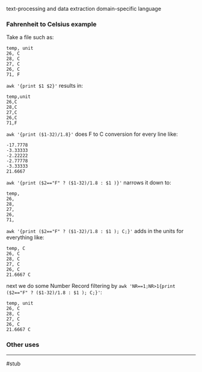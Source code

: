 text-processing and data extraction domain-specific language

### Fahrenheit to Celsius example

Take a file such as:
```csv
temp, unit
26, C
28, C
27, C
26, C
71, F
```

`awk '{print $1 $2}'` results in:
```shell
temp,unit
26,C
28,C
27,C
26,C
71,F
```

`awk '{print ($1-32)/1.8}'` does F to C conversion for every line like:
```shell
-17.7778
-3.33333
-2.22222
-2.77778
-3.33333
21.6667
```

`awk '{print ($2=="F" ? ($1-32)/1.8 : $1 )}'` narrows it down to:
```shell
temp,
26,
28,
27,
26,
71,
```

`awk '{print ($2=="F" ? ($1-32)/1.8 : $1 ); C;}'` adds in the units for everything like:
```shell
temp, C
26, C
28, C
27, C
26, C
21.6667 C
```

next we do some Number Record filtering by `awk 'NR==1;NR>1{print ($2=="F" ? ($1-32)/1.8 : $1 ); C;}'`:
```shell
temp, unit
26, C
28, C
27, C
26, C
21.6667 C
```

### Other uses

---

#stub 